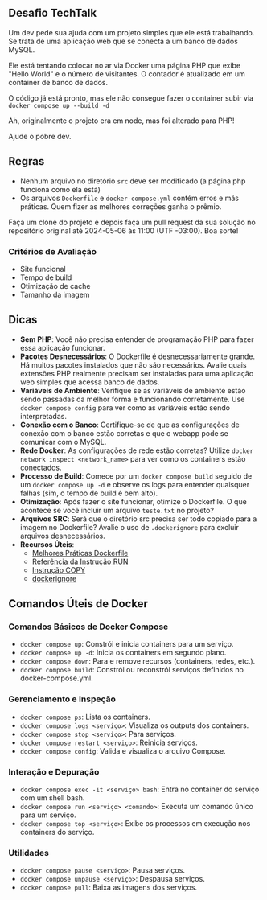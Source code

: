 ## Desafio TechTalk

Um dev pede sua ajuda com um projeto simples que ele está trabalhando. Se trata de uma aplicação web que se conecta a um banco de dados MySQL.

Ele está tentando colocar no ar via Docker uma página PHP que exibe "Hello World" e o número de visitantes.
O contador é atualizado em um container de banco de dados.

O código já está pronto, mas ele não consegue fazer o container subir via `docker compose up --build -d`

Ah, originalmente o projeto era em node, mas foi alterado para PHP!

Ajude o pobre dev.

## Regras

- Nenhum arquivo no diretório `src` deve ser modificado (a página php funciona como ela está)
- Os arquivos `Dockerfile` e `docker-compose.yml` contém erros e más práticas. Quem fizer as melhores correções ganha o prêmio.

Faça um clone do projeto e depois faça um pull request da sua solução no repositório original até 2024-05-06 às 11:00 (UTF -03:00). Boa sorte!

### Critérios de Avaliação

- Site funcional
- Tempo de build
- Otimização de cache
- Tamanho da imagem

## Dicas

- **Sem PHP**: Você não precisa entender de programação PHP para fazer essa aplicação funcionar.
- **Pacotes Desnecessários**: O Dockerfile é desnecessariamente grande. Há muitos pacotes instalados que não são necessários. Avalie quais extensões PHP realmente precisam ser instaladas para uma aplicação web simples que acessa banco de dados.
- **Variáveis de Ambiente**: Verifique se as variáveis de ambiente estão sendo passadas da melhor forma e funcionando corretamente. Use `docker compose config` para ver como as variáveis estão sendo interpretadas.
- **Conexão com o Banco**: Certifique-se de que as configurações de conexão com o banco estão corretas e que o webapp pode se comunicar com o MySQL.
- **Rede Docker**: As configurações de rede estão corretas? Utilize `docker network inspect <network_name>` para ver como os containers estão conectados.
- **Processo de Build**: Comece por um `docker compose build` seguido de um `docker compose up -d` e observe os logs para entender quaisquer falhas (sim, o tempo de build é bem alto).
- **Otimização**: Após fazer o site funcionar, otimize o Dockerfile. O que acontece se você incluir um arquivo `teste.txt` no projeto?
- **Arquivos SRC**: Será que o diretório src precisa ser todo copiado para a imagem no Dockerfile? Avalie o uso de `.dockerignore` para excluir arquivos desnecessários.
- **Recursos Úteis**:
  - [Melhores Práticas Dockerfile](https://docs.docker.com/develop/develop-images/dockerfile_best-practices/)
  - [Referência da Instrução RUN](https://docs.docker.com/engine/reference/builder/#run)
  - [Instrução COPY](https://docs.docker.com/engine/reference/builder/#copy)
  - [dockerignore](https://docs.docker.com/develop/develop-images/guidelines/#exclude-with-dockerignore)

## Comandos Úteis de Docker

### Comandos Básicos de Docker Compose

- `docker compose up`: Constrói e inicia containers para um serviço.
- `docker compose up -d`: Inicia os containers em segundo plano.
- `docker compose down`: Para e remove recursos (containers, redes, etc.).
- `docker compose build`: Constrói ou reconstrói serviços definidos no docker-compose.yml.

### Gerenciamento e Inspeção

- `docker compose ps`: Lista os containers.
- `docker compose logs <serviço>`: Visualiza os outputs dos containers.
- `docker compose stop <serviço>`: Para serviços.
- `docker compose restart <serviço>`: Reinicia serviços.
- `docker compose config`: Valida e visualiza o arquivo Compose.

### Interação e Depuração

- `docker compose exec -it <serviço> bash`: Entra no container do serviço com um shell bash.
- `docker compose run <serviço> <comando>`: Executa um comando único para um serviço.
- `docker compose top <serviço>`: Exibe os processos em execução nos containers do serviço.

### Utilidades

- `docker compose pause <serviço>`: Pausa serviços.
- `docker compose unpause <serviço>`: Despausa serviços.
- `docker compose pull`: Baixa as imagens dos serviços.